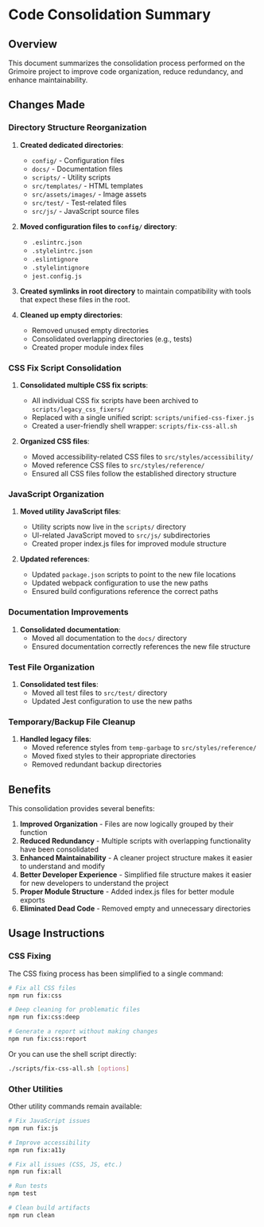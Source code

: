 # Code Consolidation Summary

## Overview

This document summarizes the consolidation process performed on the Grimoire project to improve code organization, reduce redundancy, and enhance maintainability.

## Changes Made

### Directory Structure Reorganization

1. **Created dedicated directories**:
   - `config/` - Configuration files
   - `docs/` - Documentation files
   - `scripts/` - Utility scripts
   - `src/templates/` - HTML templates
   - `src/assets/images/` - Image assets
   - `src/test/` - Test-related files
   - `src/js/` - JavaScript source files

2. **Moved configuration files to `config/` directory**:
   - `.eslintrc.json`
   - `.stylelintrc.json`
   - `.eslintignore`
   - `.stylelintignore`
   - `jest.config.js`

3. **Created symlinks in root directory** to maintain compatibility with tools that expect these files in the root.

4. **Cleaned up empty directories**:
   - Removed unused empty directories
   - Consolidated overlapping directories (e.g., tests)
   - Created proper module index files

### CSS Fix Script Consolidation

1. **Consolidated multiple CSS fix scripts**:
   - All individual CSS fix scripts have been archived to `scripts/legacy_css_fixers/`
   - Replaced with a single unified script: `scripts/unified-css-fixer.js`
   - Created a user-friendly shell wrapper: `scripts/fix-css-all.sh`

2. **Organized CSS files**:
   - Moved accessibility-related CSS files to `src/styles/accessibility/`
   - Moved reference CSS files to `src/styles/reference/`
   - Ensured all CSS files follow the established directory structure

### JavaScript Organization

1. **Moved utility JavaScript files**:
   - Utility scripts now live in the `scripts/` directory
   - UI-related JavaScript moved to `src/js/` subdirectories
   - Created proper index.js files for improved module structure

2. **Updated references**:
   - Updated `package.json` scripts to point to the new file locations
   - Updated webpack configuration to use the new paths
   - Ensured build configurations reference the correct paths

### Documentation Improvements

1. **Consolidated documentation**:
   - Moved all documentation to the `docs/` directory
   - Ensured documentation correctly references the new file structure

### Test File Organization

1. **Consolidated test files**:
   - Moved all test files to `src/test/` directory
   - Updated Jest configuration to use the new paths

### Temporary/Backup File Cleanup

1. **Handled legacy files**:
   - Moved reference styles from `temp-garbage` to `src/styles/reference/`
   - Moved fixed styles to their appropriate directories
   - Removed redundant backup directories

## Benefits

This consolidation provides several benefits:

1. **Improved Organization** - Files are now logically grouped by their function
2. **Reduced Redundancy** - Multiple scripts with overlapping functionality have been consolidated
3. **Enhanced Maintainability** - A cleaner project structure makes it easier to understand and modify
4. **Better Developer Experience** - Simplified file structure makes it easier for new developers to understand the project
5. **Proper Module Structure** - Added index.js files for better module exports
6. **Eliminated Dead Code** - Removed empty and unnecessary directories

## Usage Instructions

### CSS Fixing

The CSS fixing process has been simplified to a single command:

```bash
# Fix all CSS files
npm run fix:css

# Deep cleaning for problematic files
npm run fix:css:deep

# Generate a report without making changes
npm run fix:css:report
```

Or you can use the shell script directly:

```bash
./scripts/fix-css-all.sh [options]
```

### Other Utilities

Other utility commands remain available:

```bash
# Fix JavaScript issues
npm run fix:js

# Improve accessibility
npm run fix:a11y

# Fix all issues (CSS, JS, etc.)
npm run fix:all

# Run tests
npm test

# Clean build artifacts
npm run clean
``` 
